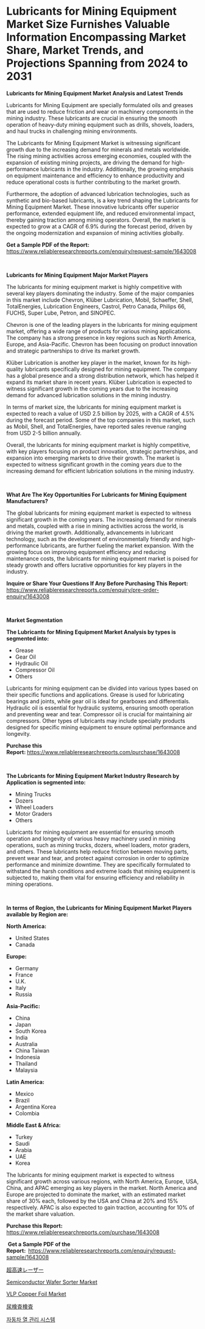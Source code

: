 <p><h1>Lubricants for Mining Equipment Market Size Furnishes Valuable Information Encompassing Market Share, Market Trends, and Projections Spanning from 2024 to 2031</h1></p><p><strong>Lubricants for Mining Equipment Market Analysis and Latest Trends</strong></p>
<p><p>Lubricants for Mining Equipment are specially formulated oils and greases that are used to reduce friction and wear on machinery components in the mining industry. These lubricants are crucial in ensuring the smooth operation of heavy-duty mining equipment such as drills, shovels, loaders, and haul trucks in challenging mining environments.</p><p>The Lubricants for Mining Equipment Market is witnessing significant growth due to the increasing demand for minerals and metals worldwide. The rising mining activities across emerging economies, coupled with the expansion of existing mining projects, are driving the demand for high-performance lubricants in the industry. Additionally, the growing emphasis on equipment maintenance and efficiency to enhance productivity and reduce operational costs is further contributing to the market growth.</p><p>Furthermore, the adoption of advanced lubrication technologies, such as synthetic and bio-based lubricants, is a key trend shaping the Lubricants for Mining Equipment Market. These innovative lubricants offer superior performance, extended equipment life, and reduced environmental impact, thereby gaining traction among mining operators. Overall, the market is expected to grow at a CAGR of 6.9% during the forecast period, driven by the ongoing modernization and expansion of mining activities globally.</p></p>
<p><strong>Get a Sample PDF of the Report:&nbsp;</strong> <a href="https://www.reliableresearchreports.com/enquiry/request-sample/1643008">https://www.reliableresearchreports.com/enquiry/request-sample/1643008</a></p>
<p>&nbsp;</p>
<p><strong>Lubricants for Mining Equipment Major Market Players</strong></p>
<p><p>The lubricants for mining equipment market is highly competitive with several key players dominating the industry. Some of the major companies in this market include Chevron, Klüber Lubrication, Mobil, Schaeffer, Shell, TotalEnergies, Lubrication Engineers, Castrol, Petro Canada, Philips 66, FUCHS, Super Lube, Petron, and SINOPEC.</p><p>Chevron is one of the leading players in the lubricants for mining equipment market, offering a wide range of products for various mining applications. The company has a strong presence in key regions such as North America, Europe, and Asia-Pacific. Chevron has been focusing on product innovation and strategic partnerships to drive its market growth.</p><p>Klüber Lubrication is another key player in the market, known for its high-quality lubricants specifically designed for mining equipment. The company has a global presence and a strong distribution network, which has helped it expand its market share in recent years. Klüber Lubrication is expected to witness significant growth in the coming years due to the increasing demand for advanced lubrication solutions in the mining industry.</p><p>In terms of market size, the lubricants for mining equipment market is expected to reach a value of USD 2.5 billion by 2025, with a CAGR of 4.5% during the forecast period. Some of the top companies in this market, such as Mobil, Shell, and TotalEnergies, have reported sales revenue ranging from USD 2-5 billion annually.</p><p>Overall, the lubricants for mining equipment market is highly competitive, with key players focusing on product innovation, strategic partnerships, and expansion into emerging markets to drive their growth. The market is expected to witness significant growth in the coming years due to the increasing demand for efficient lubrication solutions in the mining industry.</p></p>
<p>&nbsp;</p>
<p><strong>What Are The Key Opportunities For Lubricants for Mining Equipment Manufacturers?</strong></p>
<p><p>The global lubricants for mining equipment market is expected to witness significant growth in the coming years. The increasing demand for minerals and metals, coupled with a rise in mining activities across the world, is driving the market growth. Additionally, advancements in lubricant technology, such as the development of environmentally friendly and high-performance lubricants, are further fueling the market expansion. With the growing focus on improving equipment efficiency and reducing maintenance costs, the lubricants for mining equipment market is poised for steady growth and offers lucrative opportunities for key players in the industry.</p></p>
<p><strong>Inquire or Share Your Questions If Any Before Purchasing This Report:</strong> <a href="https://www.reliableresearchreports.com/enquiry/pre-order-enquiry/1643008">https://www.reliableresearchreports.com/enquiry/pre-order-enquiry/1643008</a></p>
<p>&nbsp;</p>
<p><strong>Market Segmentation</strong></p>
<p><strong>The Lubricants for Mining Equipment Market Analysis by types is segmented into:</strong></p>
<p><ul><li>Grease</li><li>Gear Oil</li><li>Hydraulic Oil</li><li>Compressor Oil</li><li>Others</li></ul></p>
<p><p>Lubricants for mining equipment can be divided into various types based on their specific functions and applications. Grease is used for lubricating bearings and joints, while gear oil is ideal for gearboxes and differentials. Hydraulic oil is essential for hydraulic systems, ensuring smooth operation and preventing wear and tear. Compressor oil is crucial for maintaining air compressors. Other types of lubricants may include specialty products designed for specific mining equipment to ensure optimal performance and longevity.</p></p>
<p><strong>Purchase this Report:&nbsp;</strong><a href="https://www.reliableresearchreports.com/purchase/1643008">https://www.reliableresearchreports.com/purchase/1643008</a></p>
<p>&nbsp;</p>
<p><strong>The Lubricants for Mining Equipment Market Industry Research by Application is segmented into:</strong></p>
<p><ul><li>Mining Trucks</li><li>Dozers</li><li>Wheel Loaders</li><li>Motor Graders</li><li>Others</li></ul></p>
<p><p>Lubricants for mining equipment are essential for ensuring smooth operation and longevity of various heavy machinery used in mining operations, such as mining trucks, dozers, wheel loaders, motor graders, and others. These lubricants help reduce friction between moving parts, prevent wear and tear, and protect against corrosion in order to optimize performance and minimize downtime. They are specifically formulated to withstand the harsh conditions and extreme loads that mining equipment is subjected to, making them vital for ensuring efficiency and reliability in mining operations.</p></p>
<p>&nbsp;</p>
<p><strong>In terms of Region, the Lubricants for Mining Equipment Market Players available by Region are:</strong></p>
<p>
    <p> <strong> North America: </strong>
        <ul>
            <li>United States</li>
            <li>Canada</li>
        </ul>
        </p> 
    <p> <strong> Europe: </strong>
        <ul>
            <li>Germany</li>
            <li>France</li>
            <li>U.K.</li>
            <li>Italy</li>
            <li>Russia</li>
        </ul>
        </p> 
    <p> <strong> Asia-Pacific: </strong>
        <ul>
            <li>China</li>
            <li>Japan</li>
            <li>South Korea</li>
            <li>India</li>
            <li>Australia</li>
            <li>China Taiwan</li>
            <li>Indonesia</li>
            <li>Thailand</li>
            <li>Malaysia</li>
        </ul>
        </p> 
    <p> <strong> Latin America: </strong>
        <ul>
            <li>Mexico</li>
            <li>Brazil</li>
            <li>Argentina Korea</li>
            <li>Colombia</li>
        </ul>
        </p> 
    <p> <strong> Middle East & Africa: </strong>
        <ul>
            <li>Turkey</li>
            <li>Saudi</li>
            <li>Arabia</li>
            <li>UAE</li>
            <li>Korea</li>
        </ul>
    </p>
    </p>
<p><p>The lubricants for mining equipment market is expected to witness significant growth across various regions, with North America, Europe, USA, China, and APAC emerging as key players in the market. North America and Europe are projected to dominate the market, with an estimated market share of 30% each, followed by the USA and China at 20% and 15% respectively. APAC is also expected to gain traction, accounting for 10% of the market share valuation.</p></p>
<p><strong>Purchase this Report: </strong><a href="https://www.reliableresearchreports.com/purchase/1643008">https://www.reliableresearchreports.com/purchase/1643008</a></p>
<p>&nbsp;<strong>Get a Sample PDF of the Report:&nbsp;&nbsp;</strong><a href="https://www.reliableresearchreports.com/enquiry/request-sample/1643008">https://www.reliableresearchreports.com/enquiry/request-sample/1643008</a></p>
<p><strong></strong></p>
<p><p><a href="https://github.com/efcvopdgkdx128/Market-Research-Report-List-1/blob/main/1528765192551.md">超高速レーザー</a></p><p><a href="https://issuu.com/reportprime-2/docs/semiconductor-wafer-sorter-market-size-2030.pptx">Semiconductor Wafer Sorter Market</a></p><p><a href="https://github.com/derrinmiltonellis35gcl/Market-Research-Report-List-1/blob/main/vlp-copper-foil-market.md">VLP Copper Foil Market</a></p><p><a href="https://github.com/hwbcz413288296/Market-Research-Report-List-1/blob/main/9196336192552.md">尿検査検査</a></p><p><a href="https://github.com/fredrickeglers/Market-Research-Report-List-1/blob/main/6051990192367.md">자동차 열 관리 시스템</a></p></p>